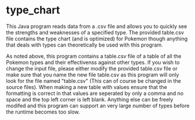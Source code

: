 type_chart
==========

This Java program reads data from a .csv file and allows you to quickly see 
the strengths and weaknesses of a specified type. The provided table.csv 
file contains the type chart (and is optimized) for Pokemon though anything 
that deals with types can theoretically be used with this program.

As noted above, this program contains a table.csv file of a table of all the
Pokemon types and their effectivenss against other types. If you wish to
change the input file, please either modify the provided table.csv file or
make sure that you name the new file table.csv as this program will only look
for the file named "table.csv" (This can of course be changed in the source
files). When making a new table with values ensure that the formatting is
correct in that values are seperated by only a comma and no space and the top 
left corner is left blank. Anything else can be freely modifed and this 
program can support an very large number of types before the runtime becomes 
too slow.

